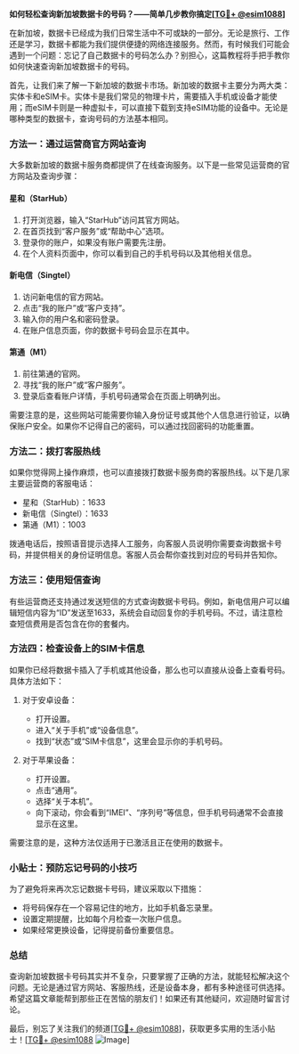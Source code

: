**如何轻松查询新加坡数据卡的号码？——简单几步教你搞定[[TG💪+ @esim1088](https://t.me/s/esim1088)]**

在新加坡，数据卡已经成为我们日常生活中不可或缺的一部分。无论是旅行、工作还是学习，数据卡都能为我们提供便捷的网络连接服务。然而，有时候我们可能会遇到一个问题：忘记了自己数据卡的号码怎么办？别担心，这篇教程将手把手教你如何快速查询新加坡数据卡的号码。

首先，让我们来了解一下新加坡的数据卡市场。新加坡的数据卡主要分为两大类：实体卡和eSIM卡。实体卡是我们常见的物理卡片，需要插入手机或设备才能使用；而eSIM卡则是一种虚拟卡，可以直接下载到支持eSIM功能的设备中。无论是哪种类型的数据卡，查询号码的方法基本相同。

### 方法一：通过运营商官方网站查询

大多数新加坡的数据卡服务商都提供了在线查询服务。以下是一些常见运营商的官方网站及查询步骤：

#### 星和（StarHub）
1. 打开浏览器，输入“StarHub”访问其官方网站。
2. 在首页找到“客户服务”或“帮助中心”选项。
3. 登录你的账户，如果没有账户需要先注册。
4. 在个人资料页面中，你可以看到自己的手机号码以及其他相关信息。

#### 新电信（Singtel）
1. 访问新电信的官方网站。
2. 点击“我的账户”或“客户支持”。
3. 输入你的用户名和密码登录。
4. 在账户信息页面，你的数据卡号码会显示在其中。

#### 第通（M1）
1. 前往第通的官网。
2. 寻找“我的账户”或“客户服务”。
3. 登录后查看账户详情，手机号码通常会在页面上明确列出。

需要注意的是，这些网站可能需要你输入身份证号或其他个人信息进行验证，以确保账户安全。如果你不记得自己的密码，可以通过找回密码的功能重置。

### 方法二：拨打客服热线

如果你觉得网上操作麻烦，也可以直接拨打数据卡服务商的客服热线。以下是几家主要运营商的客服电话：

- 星和（StarHub）：1633
- 新电信（Singtel）：1633
- 第通（M1）：1003

拨通电话后，按照语音提示选择人工服务，向客服人员说明你需要查询数据卡号码，并提供相关的身份证明信息。客服人员会帮你查找到对应的号码并告知你。

### 方法三：使用短信查询

有些运营商还支持通过发送短信的方式查询数据卡号码。例如，新电信用户可以编辑短信内容为“ID”发送至1633，系统会自动回复你的手机号码。不过，请注意检查短信费用是否包含在你的套餐内。

### 方法四：检查设备上的SIM卡信息

如果你已经将数据卡插入了手机或其他设备，那么也可以直接从设备上查看号码。具体方法如下：

1. 对于安卓设备：
   - 打开设置。
   - 进入“关于手机”或“设备信息”。
   - 找到“状态”或“SIM卡信息”，这里会显示你的手机号码。

2. 对于苹果设备：
   - 打开设置。
   - 点击“通用”。
   - 选择“关于本机”。
   - 向下滚动，你会看到“IMEI”、“序列号”等信息，但手机号码通常不会直接显示在这里。

需要注意的是，这种方法仅适用于已激活且正在使用的数据卡。

### 小贴士：预防忘记号码的小技巧

为了避免将来再次忘记数据卡号码，建议采取以下措施：
- 将号码保存在一个容易记住的地方，比如手机备忘录里。
- 设置定期提醒，比如每个月检查一次账户信息。
- 如果经常更换设备，记得提前备份重要信息。

### 总结

查询新加坡数据卡号码其实并不复杂，只要掌握了正确的方法，就能轻松解决这个问题。无论是通过官方网站、客服热线，还是设备本身，都有多种途径可供选择。希望这篇文章能帮到那些正在苦恼的朋友们！如果还有其他疑问，欢迎随时留言讨论。

最后，别忘了关注我们的频道[[TG💪+ @esim1088](https://t.me/s/esim1088)]，获取更多实用的生活小贴士！[[TG💪+ @esim1088](https://t.me/s/esim1088) ![Image](https://i.postimg.cc/4NQfJmqS/Snipaste-2025-05-13-00-14-12.png)]
